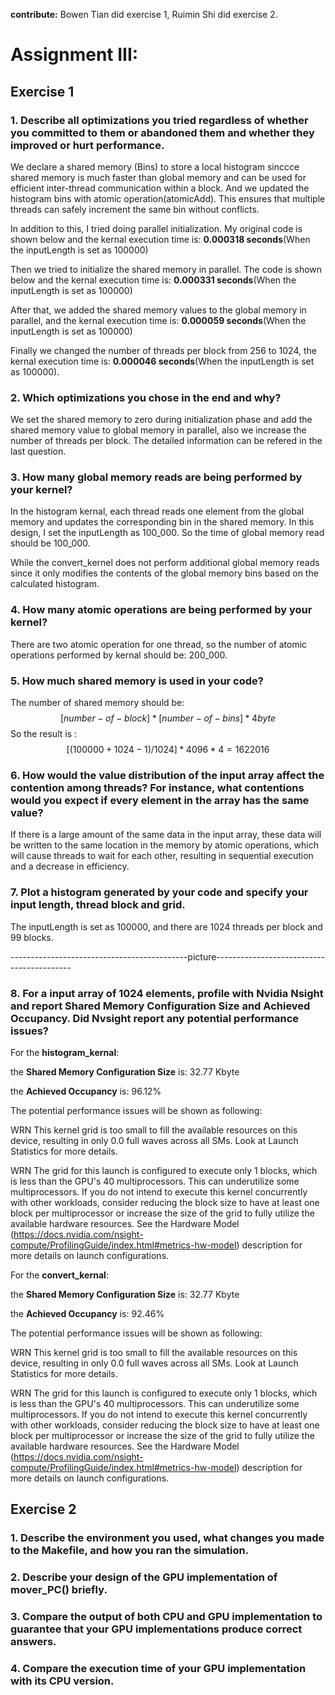 **contribute:** Bowen Tian did exercise 1, Ruimin Shi did exercise 2.

# Assignment III:

## Exercise 1

### 1. Describe all optimizations you tried regardless of whether you committed to them or abandoned them and whether they improved or hurt performance. 

We declare a shared memory (Bins) to store a local histogram sinccce shared memory is much faster than global memory and can be used for efficient inter-thread communication within a block. And we updated the histogram bins with atomic operation(atomicAdd). This ensures that multiple threads can safely increment the same bin without conflicts. 

In addition to this, I tried doing parallel initialization. My original code is shown below and the kernal execution time is: **0.000318 seconds**(When the inputLength is set as 100000)

Then we tried to initialize the shared memory in parallel. The code is shown below and the kernal execution time is: **0.000331 seconds**(When the inputLength is set as 100000)

After that, we added the shared memory values to the global memory in parallel, and the kernal execution time is: **0.000059 seconds**(When the inputLength is set as 100000)

Finally we changed the number of threads per block from 256 to 1024, the kernal execution time is: **0.000046 seconds**(When the inputLength is set as 100000).

### 2. Which optimizations you chose in the end and why? 
We set the shared memory to zero during initialization phase and add the shared memory value to global memory in parallel, also we increase the number of threads per block. The detailed information can be refered in the last question. 
### 3. How many global memory reads are being performed by your kernel? 
In the histogram kernal, each thread reads one element from the global memory and updates the corresponding bin in the shared memory. In this design, I set the inputLength as 100_000. So the time of global memory read should be 100_000.

While the convert_kernel does not perform additional global memory reads since it only modifies the contents of the global memory bins based on the calculated histogram.
### 4. How many atomic operations are being performed by your kernel? 
There are two atomic operation for one thread, so the number of atomic operations performed by kernal should be: 200_000.
### 5. How much shared memory is used in your code?
The number of shared memory should be: 
$$[number-of-block] * [number-of-bins] * 4byte $$
So the result is : 
$$[(100000 + 1024 - 1)/1024] * 4096 * 4 = 1622016 $$
### 6. How would the value distribution of the input array affect the contention among threads? For instance, what contentions would you expect if every element in the array has the same value?
If there is a large amount of the same data in the input array, these data will be written to the same location in the memory by atomic operations, which will cause threads to wait for each other, resulting in sequential execution and a decrease in efficiency.
### 7. Plot a histogram generated by your code and specify your input length, thread block and grid.
The inputLength is set as 100000, and there are 1024 threads per block and 99 blocks.

--------------------------------------------picture------------------------------------------
### 8. For a input array of 1024 elements, profile with Nvidia Nsight and report Shared Memory Configuration Size and Achieved Occupancy. Did Nvsight report any potential performance issues?
For the **histogram_kernal**:

the **Shared Memory Configuration Size** is:  32.77 Kbyte

the **Achieved Occupancy** is: 96.12%

The potential performance issues will be shown as following:

WRN   This kernel grid is too small to fill the available resources on this device, resulting in only 0.0 full waves across all SMs. Look at Launch Statistics for more details. 

WRN   The grid for this launch is configured to execute only 1 blocks, which is less than the GPU's 40 multiprocessors. This can underutilize some multiprocessors. If you do not intend to execute this kernel    concurrently with other workloads, consider reducing the block size to have at least one block per multiprocessor or increase the size of the grid to fully utilize the available hardware resources. See the Hardware Model (https://docs.nvidia.com/nsight-compute/ProfilingGuide/index.html#metrics-hw-model) description for more details on launch configurations.  

For the **convert_kernal**:

the **Shared Memory Configuration Size** is:  32.77 Kbyte

the **Achieved Occupancy** is: 92.46%

The potential performance issues will be shown as following:

WRN   This kernel grid is too small to fill the available resources on this device, resulting in only 0.0 full waves across all SMs. Look at Launch Statistics for more details.

WRN   The grid for this launch is configured to execute only 1 blocks, which is less than the GPU's 40 multiprocessors. This can underutilize some multiprocessors. If you do not intend to execute this kernel      concurrently with other workloads, consider reducing the block size to have at least one block per multiprocessor or increase the size of the grid to fully utilize the available hardware resources. See the Hardware Model (https://docs.nvidia.com/nsight-compute/ProfilingGuide/index.html#metrics-hw-model) description for more details on launch configurations.
## Exercise 2
### 1. Describe the environment you used, what changes you made to the Makefile, and how you ran the simulation.
### 2. Describe your design of the GPU implementation of mover_PC() briefly. 
### 3. Compare the output of both CPU and GPU implementation to guarantee that your GPU implementations produce correct answers.
### 4. Compare the execution time of your GPU implementation with its CPU version.


